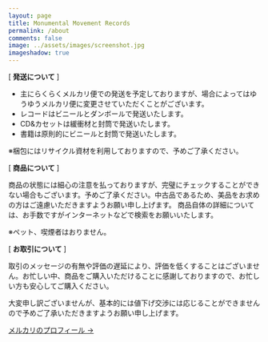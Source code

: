 ```yaml
---
layout: page
title: Monumental Movement Records
permalink: /about
comments: false
image: ../assets/images/screenshot.jpg
imageshadow: true
---
```


[ **発送について** ]

- 主にらくらくメルカリ便での発送を予定しておりますが、場合によってはゆうゆうメルカリ便に変更させていただくことがございます。
- レコードはビニールとダンボールで発送いたします。
- CD&カセットは緩衝材と封筒で発送いたします。
- 書籍は原則的にビニールと封筒で発送いたします。

※梱包にはリサイクル資材を利用しておりますので、予めご了承ください。


[ **商品について** ]

商品の状態には細心の注意を払っておりますが、完璧にチェックすることができない場合もございます。予めご了承ください。中古品であるため、美品をお求めの方はご遠慮いただきますようお願い申し上げます。
商品自体の詳細については、お手数ですがインターネットなどで検索をお願いいたします。

※ペット、喫煙者はおりません。


[ **お取引について** ]

取引のメッセージの有無や評価の遅延により、評価を低くすることはございません。お忙しい中、商品をご購入いただけることに感謝しておりますので、お忙しい方も安心してご購入ください。

大変申し訳ございませんが、基本的には値下げ交渉には応じることができませんので予めご了承いただきますようお願い申し上げます。

 

<a target="_blank" href="https://jp.mercari.com/user/profile/937430248" class="btn btn-dark"> メルカリのプロフィール &rarr;</a>

